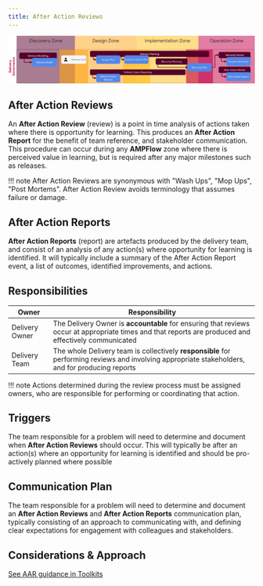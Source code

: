```yaml
---
title: After Action Reviews
---
```


![After Action Review & After Action Reports](../delivery-governance.png)


## After Action Reviews

An **After Action Review** (review) is a point in time analysis of actions taken where there is opportunity for learning. This produces an **After Action Report** for the benefit of team reference, and stakeholder communication. This procedure can occur during any **AMPFlow** zone where there is perceived value in learning, but is required after any major milestones such as releases.

!!! note
    After Action Reviews are synonymous with "Wash Ups", "Mop Ups", "Post Mortems". After Action Review avoids terminology that assumes failure or damage. 

## After Action Reports
**After Action Reports** (report) are artefacts produced by the delivery team, and consist of an analysis of any action(s) where opportunity for learning is identified. It will typically include a summary of the After Action Report event, a list of outcomes, identified improvements, and actions.

## Responsibilities

| Owner                 | Responsibility |
|---|---|
| Delivery Owner         | The Delivery Owner is **accountable** for ensuring that reviews occur at appropriate times and that reports are produced and effectively communicated |
| Delivery Team         | The whole Delivery team is collectively **responsible** for performing reviews and involving appropriate stakeholders, and for producing reports |

!!! note
    Actions determined during the review process must be assigned owners, who are responsible for performing or coordinating that action.

## Triggers

The team responsible for a problem will need to determine and document when **After Action Reviews** should occur. This will typically be after an action(s) where an opportunity for learning is identified and should be pro-actively planned where possible

## Communication Plan

The team responsible for a problem will need to determine and document an **After Action Reviews** and **After Action Reports** communication plan, typically consisting of an approach to communicating with, and defining clear expectations for engagement with colleagues and stakeholders. 

## Considerations & Approach

[See AAR guidance in Toolkits](./?q=AAR+Default)